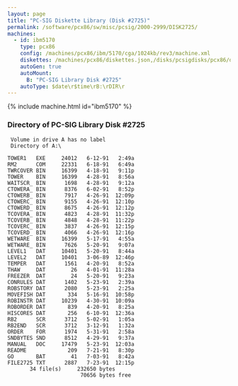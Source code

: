 ```yaml
---
layout: page
title: "PC-SIG Diskette Library (Disk #2725)"
permalink: /software/pcx86/sw/misc/pcsig/2000-2999/DISK2725/
machines:
  - id: ibm5170
    type: pcx86
    config: /machines/pcx86/ibm/5170/cga/1024kb/rev3/machine.xml
    diskettes: /machines/pcx86/diskettes.json,/disks/pcsigdisks/pcx86/diskettes.json
    autoGen: true
    autoMount:
      B: "PC-SIG Library Disk #2725"
    autoType: $date\r$time\rB:\rDIR\r
---
```


{% include machine.html id="ibm5170" %}

### Directory of PC-SIG Library Disk #2725

     Volume in drive A has no label
     Directory of A:\

    TOWER1   EXE     24012   6-12-91   2:49a
    RM2      COM     22331   6-18-91   6:49a
    TWRCOVER BIN     16399   4-18-91   9:11p
    TOWER    BIN     16399   4-28-91   8:56a
    WAITSCR_ BIN      1698   4-28-91   9:12a
    CTOWERA_ BIN      8376   6-02-91   8:52p
    CTOWERB_ BIN      7917   4-26-91  12:09p
    CTOWERC_ BIN      9155   4-26-91  12:10p
    CTOWERD_ BIN      8675   4-26-91  12:12p
    TCOVERA_ BIN      4823   4-28-91  11:32p
    TCOVERB_ BIN      4848   4-28-91  11:22p
    TCOVERC_ BIN      3837   4-26-91  12:15p
    TCOVERD_ BIN      4066   4-26-91  12:16p
    WETWARE  BIN     16399   5-17-91   4:55a
    WETWARE_ BIN      7626   5-20-91   9:07a
    LEVEL1   DAT     10401   5-20-91   8:44a
    LEVEL2   DAT     10401   3-06-89  12:46p
    TEMPER   DAT      1561   4-20-91   8:52a
    THAW     DAT        26   4-01-91  11:28a
    FREEZER  DAT        24   5-20-91   9:23a
    CONRULES DAT      1402   5-23-91   2:39a
    ROBSTORY DAT      2080   5-23-91   2:25a
    MOVEFISH DAT       334   5-16-91  10:58p
    ROBINSTR DAT     10239   4-30-91  10:09a
    ROBORDER DAT       839   4-20-91   8:25a
    HISCORES DAT       256   6-10-91  12:36a
    RB2      SCR      3712   5-02-91   1:05a
    RB2END   SCR      3712   3-12-91   1:32a
    ORDER    FOR      1974   5-31-91   2:58a
    SNDBYTES SND      8512   4-29-91   9:37a
    MANUAL   DOC     17479   5-23-91  12:03a
    README             209   7-21-91   8:30p
    GO       BAT        41   7-03-91   8:42a
    FILE2725 TXT      2887   7-23-91  12:15p
           34 file(s)     232650 bytes
                           70656 bytes free
